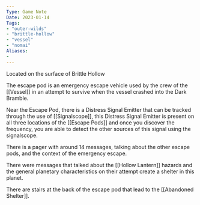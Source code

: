 ```yaml
---
Type: Game Note
Date: 2023-01-14
Tags:
- "outer-wilds"
- "brittle-hollow"
- "vessel"
- "nomai"
Aliases:
- 
---
```

Located on the surface of Brittle Hollow

The escape pod is an emergency escape vehicle used by the crew of the [[Vessel]] in an attempt to survive when the vessel crashed into the Dark Bramble.

Near the Escape Pod, there is a Distress Signal Emitter that can be tracked through the use of [[Signalscope]], this Distress Signal Emitter is present on all three locations of the [[Escape Pods]] and once you discover the frequency, you are able to detect the other sources of this signal using the signalscope.

There is a pager with around 14 messages, talking about the other escape pods, and the context of the emergency escape.

There were messages that talked about the [[Hollow Lantern]] hazards and the general planetary characteristics on their attempt create a shelter in this planet.

There are stairs at the back of the escape pod that lead to the [[Abandoned Shelter]].